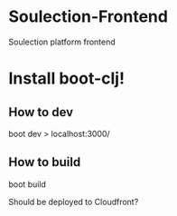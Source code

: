 # Soulection-Frontend
Soulection platform frontend

# Install boot-clj!
## How to dev
boot dev > localhost:3000/
## How to build
boot build

Should be deployed to Cloudfront?
